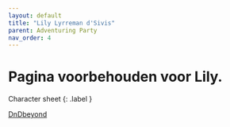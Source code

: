 ```yaml
---
layout: default
title: "Lily Lyrreman d'Sivis"
parent: Adventuring Party
nav_order: 4
---
```


# Pagina voorbehouden voor Lily.
Character sheet
{: .label }

[DnDbeyond](https://www.dndbeyond.com/characters/30966715)
